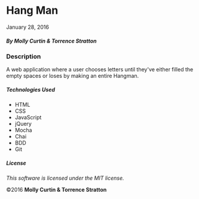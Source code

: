 # Hang Man

January 28, 2016

##### By Molly Curtin &amp; Torrence Stratton

### Description

A web application where a user chooses letters until they've either filled the empty spaces or loses by making an entire Hangman.

##### Technologies Used

* HTML
* CSS
* JavaScript
* jQuery
* Mocha
* Chai
* BDD
* Git

##### License

*This software is licensed under the MIT license.*

&copy;2016 **Molly Curtin &amp; Torrence Stratton**
